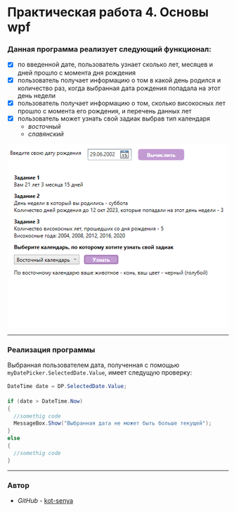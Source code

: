 # Практическая работа 4. Основы wpf

### Данная программа реализует следующий функционал:
- [X] по введенной дате, пользователь узнает сколько лет, месяцев и дней прошло с момента дня рождения
- [X] пользователь получает информацию о том в какой день родился и количество раз, когда выбранная дата рождения попадала на этот день недели
- [X] пользователь получает информацию о том, сколько високосных лет прошло с момента его рождения, и перечень данных лет
- [X] пользователь может узнать свой задиак выбрав тип календаря
  +  *восточный*
  +  *славянский*

<p align="center">
  <img width="502" height="417" src="https://github.com/kot-senya/mdk-01.01-N4/blob/master/image.png">
</p>

---

### Реализация программы

Выбранная пользователем дата, полученная с помощью `myDatePicker.SelectedDate.Value`, имеет следущую проверку:
```c#
DateTime date = DP.SelectedDate.Value;

if (date > DateTime.Now)
{
  //somethig code
  MessageBox.Show("Выбранная дата не может быть больше текущей");
}
else
{
  //somethig code
}
```

---
### Автор
* *GitHub* - [kot-senya](https://github.com/kot-senya)
